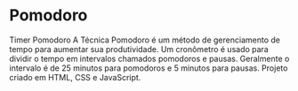 # Pomodoro
Timer Pomodoro
A Técnica Pomodoro é um método de gerenciamento de tempo para aumentar sua produtividade. Um cronômetro é usado para dividir o tempo em intervalos chamados pomodoros e pausas. Geralmente o intervalo é de 25 minutos para pomodoros e 5 minutos para pausas. Projeto criado em HTML, CSS e JavaScript.

